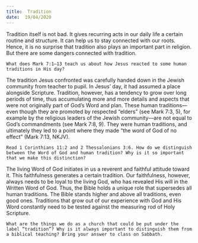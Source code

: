 ```yaml
---
title:  Tradition
date:  19/04/2020
---
```


Tradition itself is not bad. It gives recurring acts in our daily life a certain routine and structure. It can help us to stay connected with our roots. Hence, it is no surprise that tradition also plays an important part in religion. But there are some dangers connected with tradition.

`What does Mark 7:1–13 teach us about how Jesus reacted to some human traditions in His day?`

The tradition Jesus confronted was carefully handed down in the Jewish community from teacher to pupil. In Jesus’ day, it had assumed a place alongside Scripture. Tradition, however, has a tendency to grow over long periods of time, thus accumulating more and more details and aspects that were not originally part of God’s Word and plan. These human traditions—even though they are promoted by respected “elders” (see Mark 7:3, 5), for example by the religious leaders of the Jewish community—are not equal to God’s commandments (see Mark 7:8, 9). They were human traditions, and ultimately they led to a point where they made “the word of God of no effect” (Mark 7:13, NKJV).

`Read 1 Corinthians 11:2 and 2 Thessalonians 3:6. How do we distinguish between the Word of God and human tradition? Why is it so important that we make this distinction?`

The living Word of God initiates in us a reverent and faithful attitude toward it. This faithfulness generates a certain tradition. Our faithfulness, however, always needs to be loyal to the living God, who has revealed His will in the Written Word of God. Thus, the Bible holds a unique role that supersedes all human traditions. The Bible stands higher and above all traditions, even good ones. Traditions that grow out of our experience with God and His Word constantly need to be tested against the measuring rod of Holy Scripture.

`What are the things we do as a church that could be put under the label “tradition”? Why is it always important to distinguish them from a biblical teaching? Bring your answer to class on Sabbath.`